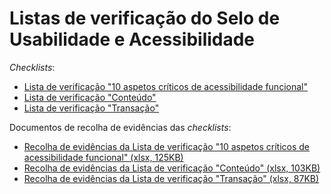 # Listas de verificação do Selo de Usabilidade e Acessibilidade

<em lang="en">Checklists</em>:

- [Lista de verificação "10 aspetos críticos de acessibilidade funcional"](checklist-10aspetos.html)
- [Lista de verificação "Conteúdo"](checklist-conteudo.html)
- [Lista de verificação "Transação"](checklist-transacao.html)

Documentos de recolha de evidências das <em lang="en">checklists</em>:

- [Recolha de evidências da Lista de verificação "10 aspetos críticos de acessibilidade funcional" (xlsx, 125KB)](sintese-10aspetos.xlsx)
- [Recolha de evidências da Lista de verificação "Conteúdo" (xlsx, 103KB)](sintese-conteudo.xlsx)
- [Recolha de evidências da Lista de verificação "Transação" (xlsx, 87KB)](sintese-transacao.xlsx)
